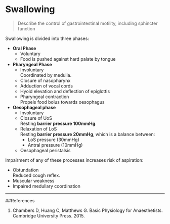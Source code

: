 # Swallowing
> Describe the control of gastrointestinal motility, including sphincter function

Swallowing is divided into three phases:
* **Oral Phase**  
    * Voluntary
    * Food is pushed against hard palate by tongue
* **Pharyngeal Phase**  
    * Involuntary  
    Coordinated by medulla.
    * Closure of nasopharynx
    * Adduction of vocal cords
    * Hyoid elevation and deflection of epiglottis
    * Pharyngeal contraction  
    Propels food bolus towards oesophagus
* **Oesophageal phase**  
    * Involuntary
    * Closure of UoS  
    Resting **barrier pressure 100mmHg**.
    * Relaxation of LoS  
    Resting **barrier pressure 20mmHg**, which is a balance between:
        * LoS pressure (30mmHg)
        * Antral pressure (10mmHg)
    * Oesophageal peristalsis

Impairment of any of these processes increases risk of aspiration:
* Obtundation  
Reduced cough reflex.
* Muscular weakness
* Impaired medullary coordination

---
##References
1. Chambers D, Huang C, Matthews G. Basic Physiology for Anaesthetists. Cambridge University Press. 2015.